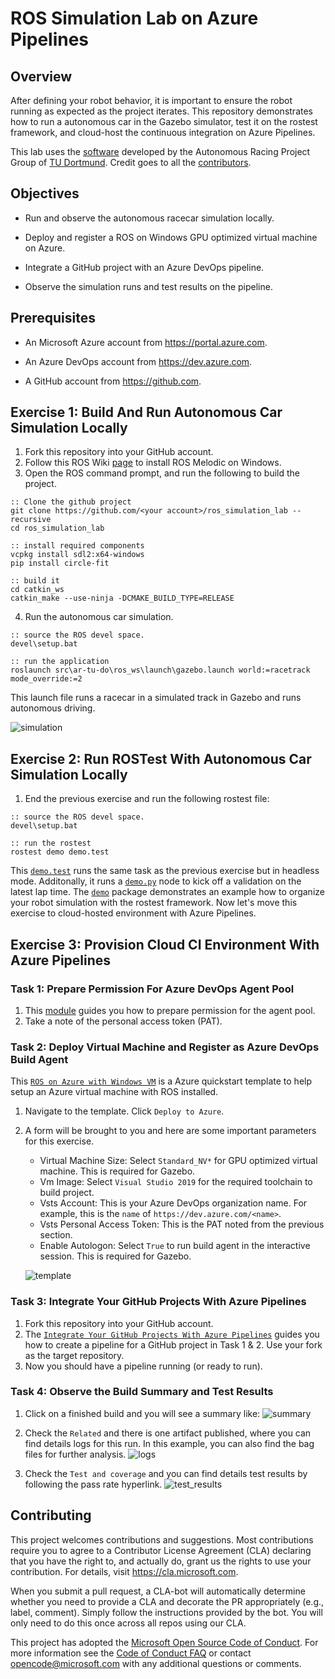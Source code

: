 # ROS Simulation Lab on Azure Pipelines

## Overview

After defining your robot behavior, it is important to ensure the robot running as expected as the project iterates.
This repository demonstrates how to run a autonomous car in the Gazebo simulator, test it on the rostest framework, and cloud-host the continuous integration on Azure Pipelines.

This lab uses the [software](https://github.com/Autonomous-Racing-PG/ar-tu-do) developed by the Autonomous Racing Project Group of [TU Dortmund](https://ls12-www.cs.tu-dortmund.de/daes/).
Credit goes to all the [contributors](https://github.com/Autonomous-Racing-PG/ar-tu-do/graphs/contributors).

## Objectives

* Run and observe the autonomous racecar simulation locally.

* Deploy and register a ROS on Windows GPU optimized virtual machine on Azure.

* Integrate a GitHub project with an Azure DevOps pipeline.

* Observe the simulation runs and test results on the pipeline.

## Prerequisites

* An Microsoft Azure account from https://portal.azure.com.

* An Azure DevOps account from https://dev.azure.com.

* A GitHub account from https://github.com.

## Exercise 1: Build And Run Autonomous Car Simulation Locally

1. Fork this repository into your GitHub account.
2. Follow this ROS Wiki [page](http://wiki.ros.org/Installation/Windows) to install ROS Melodic on Windows.
3. Open the ROS command prompt, and run the following to build the project.

```Batchfile
:: Clone the github project
git clone https://github.com/<your account>/ros_simulation_lab --recursive
cd ros_simulation_lab

:: install required components
vcpkg install sdl2:x64-windows
pip install circle-fit

:: build it
cd catkin_ws
catkin_make --use-ninja -DCMAKE_BUILD_TYPE=RELEASE
```

4. Run the autonomous car simulation.

```Batchfile
:: source the ROS devel space.
devel\setup.bat

:: run the application
roslaunch src\ar-tu-do\ros_ws\launch\gazebo.launch world:=racetrack mode_override:=2
```

This launch file runs a racecar in a simulated track in Gazebo and runs autonomous driving.

![simulation](docs/simulation.png)

## Exercise 2: Run ROSTest With Autonomous Car Simulation Locally

1. End the previous exercise and run the following rostest file:

```Batchfile
:: source the ROS devel space.
devel\setup.bat

:: run the rostest
rostest demo demo.test
```

This [`demo.test`](catkin_ws/src/demo/test/demo.test) runs the same task as the previous exercise but in headless mode.
Additonally, it runs a [`demo.py`](catkin_ws/src/demo/nodes/demo.py) node to kick off a validation on the latest lap time.
The [`demo`](catkin_ws/src/demo) package demonstrates an example how to organize your robot simulation with the rostest framework.
Now let's move this exercise to cloud-hosted environment with Azure Pipelines.

## Exercise 3: Provision Cloud CI Environment With Azure Pipelines

### Task 1: Prepare Permission For Azure DevOps Agent Pool

1. This [module](https://docs.microsoft.com/en-us/azure/devops/pipelines/agents/v2-windows?view=azure-devops#permissions) guides you how to prepare permission for the agent pool.
2. Take a note of the personal access token (PAT).

### Task 2: Deploy Virtual Machine and Register as Azure DevOps Build Agent

This [`ROS on Azure with Windows VM`](https://azure.microsoft.com/en-us/resources/templates/ros-vm-windows/) is a Azure quickstart template to help setup an Azure virtual machine with ROS installed.

1. Navigate to the template. Click `Deploy to Azure`.
2. A form will be brought to you and here are some important parameters for this exercise.
   * Virtual Machine Size: Select `Standard_NV*` for GPU optimized virtual machine. This is required for Gazebo.
   * Vm Image: Select `Visual Studio 2019` for the required toolchain to build project.
   * Vsts Account: This is your Azure DevOps organization name. For example, this is the `name` of `https://dev.azure.com/<name>`.
   * Vsts Personal Access Token: This is the PAT noted from the previous section.
   * Enable Autologon: Select `True` to run build agent in the interactive session. This is required for Gazebo.

   ![template](docs/template.png)

### Task 3: Integrate Your GitHub Projects With Azure Pipelines

1. Fork this repository into your GitHub account.
2. The [`Integrate Your GitHub Projects With Azure Pipelines`](https://www.azuredevopslabs.com/labs/azuredevops/github-integration/) guides you how to create a pipeline for a GitHub project in Task 1 & 2.
   Use your fork as the target repository.
3. Now you should have a pipeline running (or ready to run).

### Task 4: Observe the Build Summary and Test Results

1. Click on a finished build and you will see a summary like:
   ![summary](docs/summary.png)

2. Check the `Related` and there is one artifact published, where you can find details logs for this run.
   In this example, you can also find the bag files for further analysis.
   ![logs](docs/logs.png)

3. Check the `Test and coverage` and you can find details test results by following the pass rate hyperlink.
   ![test_results](docs/test_results.png)

## Contributing

This project welcomes contributions and suggestions.  Most contributions require you to agree to a
Contributor License Agreement (CLA) declaring that you have the right to, and actually do, grant us
the rights to use your contribution. For details, visit https://cla.microsoft.com.

When you submit a pull request, a CLA-bot will automatically determine whether you need to provide
a CLA and decorate the PR appropriately (e.g., label, comment). Simply follow the instructions
provided by the bot. You will only need to do this once across all repos using our CLA.

This project has adopted the [Microsoft Open Source Code of Conduct](https://opensource.microsoft.com/codeofconduct/).
For more information see the [Code of Conduct FAQ](https://opensource.microsoft.com/codeofconduct/faq/) or
contact [opencode@microsoft.com](mailto:opencode@microsoft.com) with any additional questions or comments.
